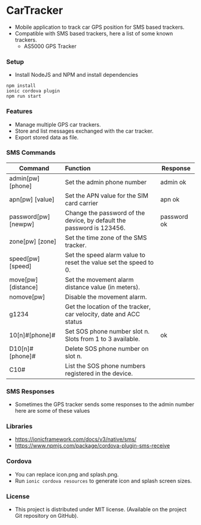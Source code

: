 # CarTracker
 - Mobile application to track car GPS position for SMS based trackers.
 - Compatible with SMS based trackers, here a list of some known trackers.
    - AS5000 GPS Tracker

### Setup
 - Install NodeJS and NPM and install dependencies
```
npm install
ionic cordova plugin
npm run start
```

### Features
 - Manage multiple GPS car trackers.
 - Store and list messages exchanged with the car tracker.
 - Export stored data as file.


### SMS Commands

| Command              | Function                                                     | Response    |
| -------------------- | :----------------------------------------------------------- | ----------- |
| admin[pw] [phone]    | Set the admin phone number                                   | admin ok    |
| apn[pw] [value]      | Set the APN value for the SIM card carrier                   | apn ok      |
| password[pw] [newpw] | Change the password of the device, by default the password is 123456. | password ok |
| zone[pw] [zone]      | Set the time zone of the SMS tracker.                        |             |
| speed[pw] [speed]    | Set the speed alarm value to reset the value set the speed to 0. |             |
| move[pw] [distance]  | Set the movement alarm distance value (in meters).           |             |
| nomove[pw]           | Disable the movement alarm.                                  |             |
| g1234                | Get the location of the tracker, car velocity, date and ACC status |             |
| 10[n]#[phone]#       | Set SOS phone number slot n. Slots from 1 to 3 available.    | ok          |
| D10[n]#[phone]#      | Delete SOS phone number on slot n.                           |             |
| C10#                 | List the SOS phone numbers registered in the device.         |             |

### SMS Responses
 - Sometimes the GPS tracker sends some responses to the admin number here are some of these values
 

### Libraries
 - https://ionicframework.com/docs/v3/native/sms/
 - https://www.npmjs.com/package/cordova-plugin-sms-receive


### Cordova
 - You can replace icon.png and splash.png.
 - Run `ionic cordova resources` to generate icon and splash screen sizes.


### License
- This project is distributed under MIT license. (Available on the project Git repository on GitHub).
